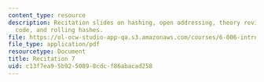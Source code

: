 ```yaml
---
content_type: resource
description: Recitation slides on hashing, open addressing, theory review, Python
  code, and rolling hashes.
file: https://ol-ocw-studio-app-qa.s3.amazonaws.com/courses/6-006-introduction-to-algorithms-spring-2008/c13f7ea95b9250898cdcf86abacad258_recitation07.pdf
file_type: application/pdf
resourcetype: Document
title: Recitation 7
uid: c13f7ea9-5b92-5089-8cdc-f86abacad258
---
```

